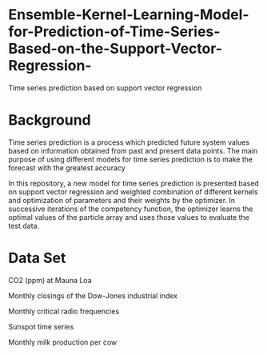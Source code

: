 # Ensemble-Kernel-Learning-Model-for-Prediction-of-Time-Series-Based-on-the-Support-Vector-Regression-
Time series prediction based on support vector regression

# Background
Time series prediction is a process which predicted future system values based on information obtained from past and present data points. 
The main purpose of using different models for time series prediction is to make the forecast with the greatest accuracy

In this repository, a new model for time series prediction is presented based on support vector regression and weighted combination of different kernels and optimization 
of parameters and their weights by the optimizer. In successive iterations of the competency function, the optimizer learns the optimal values of the particle array 
and uses those values to evaluate the test data.

# Data Set
CO2 (ppm) at Mauna Loa

Monthly closings of the Dow-Jones industrial index

Monthly critical radio frequencies

Sunspot time series

Monthly milk production per cow
